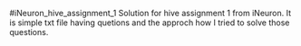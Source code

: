#iNeuron_hive_assignment_1
Solution for hive assignment 1 from iNeuron. It is simple txt file having quetions and the approch how I tried to solve those questions.
